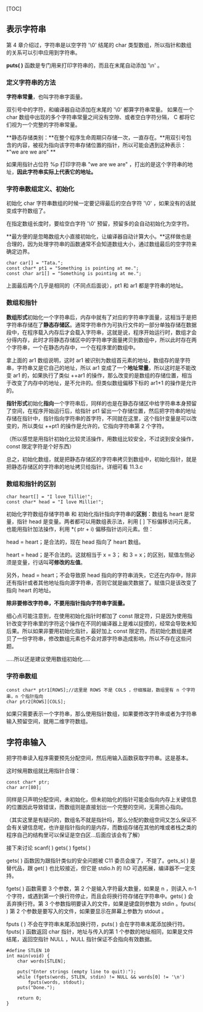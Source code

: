 [TOC]



## 表示字符串

第 4 章介绍过，字符串是以空字符 '\0' 结尾的 char 类型数组，所以指针和数组的关系可以引申应用到字符串。

**puts( )** 函数是专门用来打印字符串的，而且在末尾自动添加 '\n' 。

### 定义字符串的方法

**字符串常量**，也叫字符串字面量。

双引号中的字符，和编译器自动添加在末尾的 '\0' 都算字符串常量。 如果在一个 char 数组中出现的多个字符串常量之间没有空隙、或者空白字符分隔， C 都将它们视为一个完整的字符串常量。

**静态存储类别：**在整个程序生命周期只存储一次，一直存在。**用双引号包含的内容，被视为指向该字符串存储位置的指针，所以可能会遇到这种表示：*"we are we are" **

如果用指针占位符 %p 打印字符串 "we are we are" ，打出的是这个字符串的地址，**因此字符串实际上代表它的地址。**

### 字符串数组定义、初始化

初始化 char 字符串数组的时候一定要记得最后的空白字符 '\0' ，如果没有的话就变成字符数组了。

在指定数组长度时，要给空白字符 '\0' 预留，预留多的会自动初始化为空字符。

**最方便的是忽略数组大小直接初始化，让编译器自动计算大小。**这样做也是合理的，因为处理字符串的函数通常不会知道数组大小，通过数组最后的空字符来确定边界。

```
char car[] = "Tata.";
const char* pt1 = "Something is pointing at me.";
const char ar1[] = "Something is pointing at me.";
```

上面最后两个几乎是相同的（不同点后面说），pt1 和 ar1 都是字符串的地址。

### 数组和指针

**数组形式**初始化一个字符串后，内存中就有了对应的字符串字面量，这相当于是把字符串存储在了**静态存储区**。通常字符串作为可执行文件的一部分单独存储在数据段中，在程序载入内存后才会载入字符串，这就是说，程序开始运行时，数组才会分得内存，此时才将静态存储区中的字符串字面量拷贝到数组中，所以此时存在两个字符串，一个在静态内存中，一个在程序里的数组中。

拿上面的 ar1 数组说明，这时 ar1 被识别为数组首元素的地址，数组存的是字符串，字符串又是它自己的地址，所以 ar1 变成了一个**地址常量**，所以这时是不能改变 ar1 的，如果执行了类似 ++ar1 的操作，那么改变的是数组的存储位置，相当于改变了内存中的地址，是不允许的。但类似数组偏移下标的 ar1+1 的操作是允许的。



**指针形式**初始化**指向**一个字符串后，同样的也是在静态存储区中给字符串本身预留了空间，在程序开始运行后，给指针 pt1 留出一个存储位置，然后把字符串的地址存储在指针中，指针指向字符串的首字符，不同就在这里，这个指针变量是可以改变的，所以类似 ++pt1 的操作是允许的，它指向字符串第 2 个字符。

（所以感觉是用指针初始化比较灵活操作，用数组比较安全，不过说到安全操作，const 限定字符是个好东西）

总之，初始化数组，就是把静态存储区的字符串拷贝到数组中，初始化指针，就是把静态存储区的字符串的地址拷贝给指针。详细可看 11.3.c

### 数组和指针的区别

```
char heart[] = "I love Tillie!";
const char* head = "I love Millie!";
```

初始化字符数组存储字符串 和 初始化指针指向字符串的**区别**：数组名 heart 是常量，指针 head 是变量。两者都可以用数组表示法，利用 [ ] 下标偏移访问元素，也能用指针加法操作，利用 *( ptr + i) 偏移指针访问元素。但：

head = heart；是合法的，现在 head 指向了 heart 数组。

heart = head；是不合法的。这就相当于 x = 3； 和 3 = x；的区别，赋值左侧必须是变量，行话叫**可修改的左值**。

另外，head = heart；不会导致原 head 指向的字符串消失，它还在内存中，除非还有指针或者其他地址指向源字符串，否则它就是幽灵数据了。赋值只是该改变了指向 heart 的地址。

**除非要修改字符串，不要用指针指向字符串字面量。**

细心点可能注意到，在使用初始化指针时都加了 const 限定符，只是因为使用指针改变字符串里的字符这个操作在不同的编译器上是难以捉摸的，经常会导致未知后果。所以如果非要用初始化指针，最好加上 const 限定符。而初始化数组是拷贝了一份字符串，修改数组元素也不会对源字符串造成影响，所以不存在这些问题。

.....所以还是建议使用数组初始化.....

### 字符串数组

```
const char* ptr1[ROWS];//这里是 ROWS 不是 COLS ，仔细推敲，数组里有 n 个字符串，n 个指针指向
char ptr2[ROWS][COLS];
```

如果只需要表示一个字符串，那么使用指针数组，如果要修改字符串或者为字符串输入预留空间，就用二维字符数组。

## 字符串输入

把字符串读入程序需要预先分配空间，然后用输入函数获取字符串。这是基本。

这时候用数组就比用指针合理：

```
const char* ptr;
char arr[80];
```

同样是只声明分配空间，未初始化，但未初始化的指针可能会指向内存上关键信息的位置因此导致错误，而数组则是直接划出一个完整的空间，无需担心指向。

（其实这里是有疑问的，数组名不就是指针吗，那么分配的数组空间又怎么保证不会有关键信息呢，也许是指针指向的是内存，而数组存储在其他的堆或者栈之类的程序自己的结构里可以保证是空白区...后面应该会有了解）

接下来讨论 scanf( )  gets( )  fgets( )

gets( ) 函数因为跟指针类似的安全问题被 C11 委员会废了，不提了。gets_s( ) 是替代品，跟 get( ) 也比较接近，但它是 stdio.h 的 I\O 可选拓展，编译器不一定支持。

fgets( ) 函数需要 3 个参数，第 2 个是输入字符最大数量，如果是 n ，则读入 n-1 个字符，或遇到第一个换行符停止，而且会将换行符存储在字符串中。gets( ) 会丢弃换行符。第 3 个参数指明要读入的文件，如果是键盘则参数为 stdin 。fputs( ) 第 2 个参数是要写入的文件，如果要显示在屏幕上参数为 stdout 。

fputs ( ) 不会在字符串末尾添加换行符，puts( ) 会在字符串末尾添加换行符。fputs( ) 函数返回 char 指针，地址与传入的第 1 个参数的地址相同，如果是文件结尾，返回空指针 NULL ，NULL 指针保证不会指向有效数据。

```
#define STLEN 10
int main(void) {
	char words[STLEN];

	puts("Enter strings (empty line to quit):");
	while (fgets(words, STLEN, stdin) != NULL && words[0] != '\n')
		fputs(words, stdout);
	puts("Done.");

	return 0;
}
```

